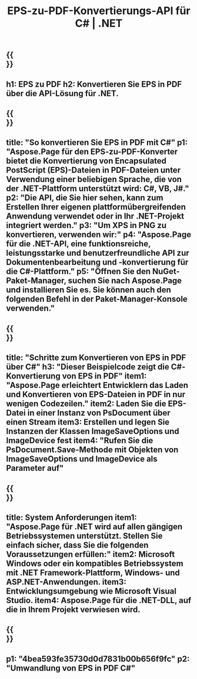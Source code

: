 ﻿---
translation: true
template: /_templates/_conversion-child-net.md
title: EPS-zu-PDF-Konvertierungs-API für C# |  .NET
url: /net/conversion/eps-to-pdf/
description: Beispielcode für die Konvertierung von EPS in PDF C#. Verwenden Sie den API-Beispielcode für die Batch-Konvertierung von EPS-Dateien in PDF innerhalb von VB.NET, Asp.NET oder einer beliebigen .NET-basierten Anwendung.
informat: EPS
outformat: PDF
otherformats: XPS PS
---

{{<section banner>}}
---
h1: EPS zu PDF
h2: Konvertieren Sie EPS in PDF über die API-Lösung für .NET.
---

{{<section overview>}}
---
title: "So konvertieren Sie EPS in PDF mit C#"
p1: "Aspose.Page für den EPS-zu-PDF-Konverter bietet die Konvertierung von Encapsulated PostScript (EPS)-Dateien in PDF-Dateien unter Verwendung einer beliebigen Sprache, die von der .NET-Plattform unterstützt wird: C#, VB, J#."
p2: "Die API, die Sie hier sehen, kann zum Erstellen Ihrer eigenen plattformübergreifenden Anwendung verwendet oder in Ihr .NET-Projekt integriert werden."
p3: "Um XPS in PNG zu konvertieren, verwenden wir:"
p4: "Aspose.Page für die .NET-API, eine funktionsreiche, leistungsstarke und benutzerfreundliche API zur Dokumentenbearbeitung und -konvertierung für die C#-Plattform."
p5: "Öffnen Sie den NuGet-Paket-Manager, suchen Sie nach Aspose.Page und installieren Sie es. Sie können auch den folgenden Befehl in der Paket-Manager-Konsole verwenden."
---

{{<section feature1>}}
---
title: "Schritte zum Konvertieren von EPS in PDF über C#"
h3: "Dieser Beispielcode zeigt die C#-Konvertierung von EPS in PDF"
item1: "Aspose.Page erleichtert Entwicklern das Laden und Konvertieren von EPS-Dateien in PDF in nur wenigen Codezeilen."
item2: Laden Sie die EPS-Datei in einer Instanz von PsDocument über einen Stream
item3: Erstellen und legen Sie Instanzen der Klassen ImageSaveOptions und ImageDevice fest
item4: "Rufen Sie die PsDocument.Save-Methode mit Objekten von ImageSaveOptions und ImageDevice als Parameter auf"
---

{{<section feature2>}}
---
title: System Anforderungen
item1: "Aspose.Page für .NET wird auf allen gängigen Betriebssystemen unterstützt. Stellen Sie einfach sicher, dass Sie die folgenden Voraussetzungen erfüllen:"
item2: Microsoft Windows oder ein kompatibles Betriebssystem mit .NET Framework-Plattform, Windows- und ASP.NET-Anwendungen.
item3: Entwicklungsumgebung wie Microsoft Visual Studio.
item4: Aspose.Page für die .NET-DLL, auf die in Ihrem Projekt verwiesen wird.
---

{{<section gist>}}
---
p1: "4bea593fe35730d0d7831b00b656f9fc"
p2: "Umwandlung von EPS in PDF C#"
---
